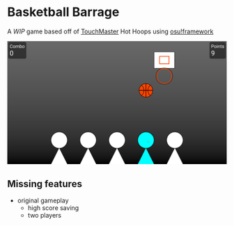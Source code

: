 # Basketball Barrage

 A *WIP* game based off of [TouchMaster](https://en.wikipedia.org/wiki/TouchMaster) Hot Hoops using [osu!framework](https://github.com/ppy/osu-framework)

![Gameplay](assets/gameplay.png)

## Missing features

- original gameplay
    - high score saving
    - two players
